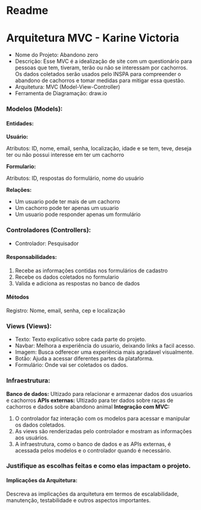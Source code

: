 # Readme

# Arquitetura MVC - Karine Victoria
- Nome do Projeto: Abandono zero
- Descrição: Esse MVC é a idealização de site com um questionário para pessoas que tem, tiveram, terão ou não se interessam por cachorros. Os dados coletados serão usados pelo INSPA para compreender o abandono de cachorros e tomar medidas para mitigar essa questão.
- Arquitetura: MVC (Model-View-Controller)
- Ferramenta de Diagramação: draw.io

### Modelos (Models):

 ####  __Entidades:__

 __Usuário:__
 
 Atributos: ID, nome, email, senha, localização, idade e se tem, teve, deseja ter ou não possui interesse em ter um cachorro

__Formulario:__

Atributos: ID, respostas do formulário, nome do usuário

 __Relações:__
 - Um usuario pode ter mais de um cachorro
 - Um cachorro pode ter apenas um usuario
 - Um usuario pode responder apenas um formulário
 

### Controladores (Controllers):
- Controlador: Pesquisador

 #### __Responsabilidades:__
1. Recebe as informações contidas nos formulários de cadastro
2. Recebe os dados coletados no formulario
3. Valida e adiciona as respostas no banco de dados

#### __Métodos__

Registro: Nome, email, senha, cep e localização


### Views (Views):
- Texto: Texto explicativo sobre cada parte do projeto.
- Navbar: Melhora a experiência do usuario, deixando links a facil acesso.
- Imagem: Busca odferecer uma experiência mais agradavel visualmente.
- Botão: Ajuda a acessar diferentes partes da plataforma.
- Formulário: Onde vai ser coletados os dados.

### Infraestrutura:
__Banco de dados:__ Ultizado para relacionar e armazenar dados dos usuarios e cachorros 
__APIs externas:__ Ultizado para ter dados sobre raças de cachorros e dados sobre abandono animal
__Integração com MVC:__ 

1. O controlador faz interação com os modelos para acessar e manipular os dados coletados.
2. As views são renderizadas pelo controlador e mostram as informações aos usuários.
3. A infraestrutura, como o banco de dados e as APIs externas, é acessada pelos modelos e o controlador quando é necessário.

### Justifique as escolhas feitas e como elas impactam o projeto.
#### Implicações da Arquitetura:
Descreva as implicações da arquitetura em termos de escalabilidade, manutenção, testabilidade e outros aspectos importantes.


